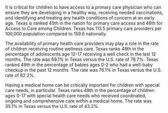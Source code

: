 It is critical for children to have access to a primary care physician who can ensure they are developing in a healthy way, receiving needed vaccinations, and identifying and treating any health conditions of concern at an early age. Texas is ranked 45th in the nation for primary care access and 46th for Access to Care among Children. Texas has 113.5 primary care providers per 100,000 population compared to 159.6 nationally.

The availability of primary health care providers may play a role in the rate of children receiving routine wellness care. Texas ranks 48th in the percentage of adolescents age 12-17 receiving a well check in the last 12 months.  The rate was 69.1% in Texas versus the U.S. rate of 78.7%. Texas ranked 49th in the percentage of babies ages 0-2 who had a well-baby checkup in the past 12 months. The rate was 76.1% in Texas versus the U.S. rate of 82.2%.

Having a medical home can be critically important for children with special care needs, in particular. Texas ranks 48th in the percentage of children ages 0-17 with special health care needs who received coordinated, ongoing and comprehensive care within a medical home.  The rate was 35.1% in Texas versus the U.S. rate of 43.2%.
